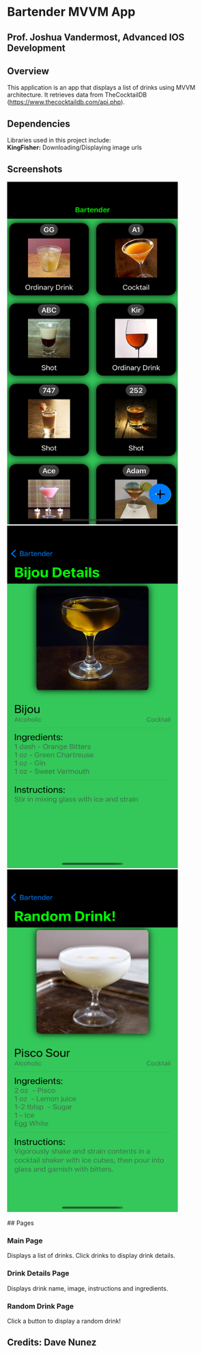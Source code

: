 # Bartender MVVM App
## Prof. Joshua Vandermost, Advanced IOS Development

## Overview
This application is an app that displays a list of drinks using MVVM 
architecture. It retrieves data from TheCocktailDB 
(https://www.thecocktaildb.com/api.php).  

## Dependencies
Libraries used in this project include:  
**KingFisher:** Downloading/Displaying image urls  

## Screenshots
<p float="left">
  <img src="./screenshots/bartender_home.png" width="400" height="800">
  <img src="./screenshots/bartender_details.png" width="400" height="800">
  <img src="./screenshots/bartender_random.png" width="400" height="800">
</p>
## Pages

### Main Page
Displays a list of drinks. Click drinks to display drink details.  

### Drink Details Page
Displays drink name, image, instructions and ingredients.  

### Random Drink Page
Click a button to display a random drink!  

## Credits: Dave Nunez
